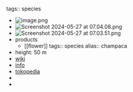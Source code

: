 tags:: species
- ![image.png](https://peach-geographical-bat-397.mypinata.cloud/ipfs/QmW9v9T8Usp1mPqqFGMt6AUU1dWHw22tApWPrBAc8rK7cN)
- ![Screenshot 2024-05-27 at 07.04.08.png](https://peach-geographical-bat-397.mypinata.cloud/ipfs/QmPd2jAHjMBRQrV9BeuZTVPaZ83YWBySq7H39t6Ru9QDXe)
- ![Screenshot 2024-05-27 at 07.03.51.png](https://peach-geographical-bat-397.mypinata.cloud/ipfs/Qmc2FpzaWTvhK18wVJJQkv4Ych9vSt1txmPBFP1K1XUa5K)
- products
	- [[flower]]
	  tags:: species
	  alias:: champaсa
- height: 50 m
- [wiki](https://en.wikipedia.org/wiki/Magnolia_champaca)
- [info](http://www.plantsofasia.com/index/magnolia_champaca/0-516)
- [tokopedia](https://www.tokopedia.com/rocketfieldplantary/tanaman-bunga-cempaka-putih-white-magnolia-flowers-magnolia-champaca?extParam=ivf%3Dfalse%26src%3Dsearch)
-
-